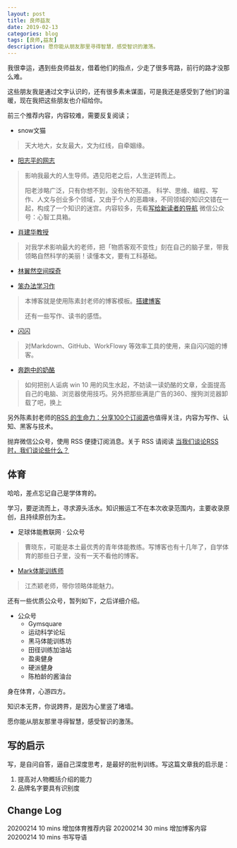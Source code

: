 ```yaml
---
layout: post
title: 良师益友
date: 2019-02-13
categories: blog
tags: [良师,益友]
description: 愿你能从朋友那里寻得智慧，感受智识的激荡。
---
```

我很幸运，遇到些良师益友，借着他们的指点，少走了很多弯路，前行的路才没那么难。

这些朋友我是通过文字认识的，还有很多素未谋面，可是我还是感受到了他们的温暖，现在我把这些朋友也介绍给你。

前三个推荐内容，内容较难，需要反复阅读；

- snow文猫  

> 天大地大，女友最大，文为红线，自牵姻缘。

- [阳志平的网志](https://www.yangzhiping.com/)

>影响我最大的人生导师。遇见阳老之后，人生逆转而上。
>
>阳老涉略广泛，只有你想不到，没有他不知道。
>科学、思维、编程、写作、人文与创业多个领域，又由于个人的恶趣味，不同领域的知识交错在一起，构成了一个知识的迷宫。内容较多，先看[写给新读者的导航](https://www.yangzhiping.com/info/guid.html)
>微信公众号：心智工具箱。

- [肖建华教授](http://blog.sciencenet.cn/u/%E8%82%96%E5%BB%BA%E5%8D%8E)

> 对我学术影响最大的老师，把「物质客观不变性」刻在自己的脑子里，带我领略自然科学的美丽！读懂本文，要有工科基础。

- [林翼然空间探奇](http://blog.sina.com.cn/u/1465548794)

- [笨办法学习作](https://www.cnfeat.com/)

> 本博客就是使用陈素封老师的博客模板。[搭建博客](https://www.cnfeat.com/blog/2014/05/11/how-to-build-a-blog/)
>
> 还有一些写作、读书的感悟。

- [闪闪](https://ishanshan.im/)

> 对Markdown、GitHub、WorkFlowy 等效率工具的使用，来自闪闪姐的博客。

- [奔跑中的奶酪](https://www.runningcheese.com)

> 如何把别人诟病 win 10 用的风生水起，不妨读一读奶酪的文章，全面提高自己的电脑、浏览器使用技巧。另外把那些满是广告的360、搜狗浏览器卸载了吧，换上

另外陈素封老师的[RSS 的生命力：分享100个订阅源](https://www.cnfeat.com/blog/2016/01/29/100Subscription/)也值得关注，内容为写作、认知、黑客与技术。

抛弃微信公众号，使用 RSS 便捷订阅消息。关于 RSS 请阅读
[当我们谈论RSS时，我们谈论些什么？](https://www.runningcheese.com/rss-feed)

## 体育

哈哈，差点忘记自己是学体育的。

学习，要逆流而上，寻求源头活水。知识搬运工不在本次收录范围内，主要收录原创，且持续原创为主。

- 足球体能教联网 · 公众号

> 曹晓东，可能是本土最优秀的青年体能教练。写博客也有十几年了，自学体育的那些日子里，没有一天不看他的博客。

- [Mark体能训练师](http://blog.sina.com.cn/u/3607248215)

> 江杰颖老师，带你领略体能魅力。

还有一些优质公众号，暂列如下，之后详细介绍。

- 公众号
  - Gymsquare
  - 运动科学论坛
  - 黑马体能训练坊
  - 田径训练加油站
  - 盈奥健身
  - 硬派健身
  - 陈柏龄的酱油台



身在体育，心游四方。

知识本无界，你说跨界，是因为心里竖了堵墙。

愿你能从朋友那里寻得智慧，感受智识的激荡。

## 写的启示

写，是自问自答，逼自己深度思考，是最好的批判训练。写这篇文章我的启示是：

1. 提高对人物概括介绍的能力
2. 品牌名字要具有识别度

## Change Log

20200214 10 mins 增加体育推荐内容
20200214 30 mins 增加博客内容
20200214 10 mins 书写导语
